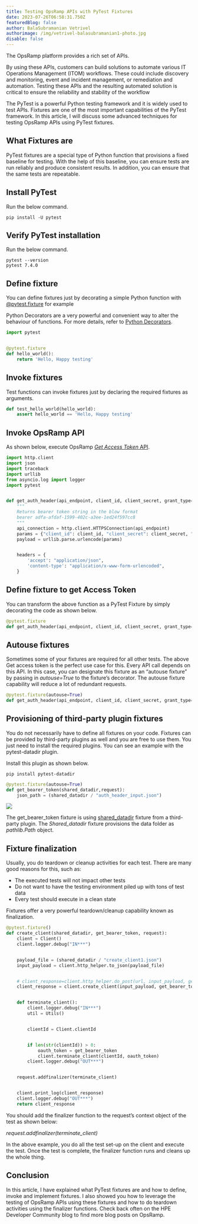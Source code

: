 ```yaml
---
title: Testing OpsRamp APIs with PyTest Fixtures
date: 2023-07-26T06:58:31.750Z
featuredBlog: false
author: BalaSubramanian Vetrivel
authorimage: /img/vetrivel-balasubramanian1-photo.jpg
disable: false
---
```

The OpsRamp platform provides a rich set of APIs.


By using these APIs, customers can build solutions to automate various IT Operations Management (ITOM) workflows. These could include discovery and monitoring, event and incident management, or remediation and automation.
Testing these APIs and the resulting automated solution is critical to ensure the reliability and stability of the workflow


The PyTest is a powerful Python testing framework and it is widely used to test APIs. Fixtures are one of the most important capabilities of the PyTest framework. In this article, I will discuss some advanced techniques for testing OpsRamp APIs using PyTest fixtures.


## What Fixtures are
PyTest fixtures are a special type of Python function that provisions a fixed baseline for testing. With the help of this baseline, you can ensure tests are run reliably and produce consistent results. In addition, you can ensure that the same tests are repeatable.


## Install PyTest
Run the below command.


```shell
pip install -U pytest
```


## Verify PyTest installation
Run the below command.


```shell
pytest --version
pytest 7.4.0
```
## Define fixture
You can define fixtures just by decorating a simple Python function with [@pytest.fixture](https://docs.pytest.org/en/6.2.x/reference.html#pytest.fixture) for example


Python Decorators are a very powerful and convenient way to alter the behaviour of functions. For more details, refer to [Python Decorators](https://www.geeksforgeeks.org/decorators-in-python).


```python
import pytest


@pytest.fixture
def hello_world():
    return 'Hello, Happy testing'
```
## Invoke fixtures
Test functions can invoke fixtures just by declaring the required fixtures as arguments.


```python
def test_hello_world(hello_world):
    assert hello_world == 'Hello, Happy testing'
```
## Invoke OpsRamp API
As shown below, execute OpsRamp [*Get Access Token* API](https://develop.opsramp.com/v2/api/auth/tenancy-auth-oauth-token).


```python
import http.client
import json
import traceback
import urllib
from asyncio.log import logger
import pytest


def get_auth_header(api_endpoint, client_id, client_secret, grant_type="client_credentials"):
    """
    Returns bearer token string in the blow format
    bearer adfa-afdaf-1599-402c-a3ee-1ed24f597cc8
    """
    api_connection = http.client.HTTPSConnection(api_endpoint)
    params = {"client_id": client_id, "client_secret": client_secret, "grant_type": "client_credentials"}
    payload = urllib.parse.urlencode(params)


    headers = {
        'accept': "application/json",
        'content-type': "application/x-www-form-urlencoded",
    }
```
## Define fixture to get Access Token
You can transform the above function as a PyTest Fixture by simply decorating the code as shown below.


```python
@pytest.fixture
def get_auth_header(api_endpoint, client_id, client_secret, grant_type="client_credentials"):
```


## Autouse fixtures
Sometimes some of your fixtures are required for all other tests. The above Get access token is the perfect use case for this. Every API call depends on this API. In this case, you can designate this fixture as an “autouse fixture”  by passing in *autouse=True* to the fixture’s decorator. The autouse fixture capability will reduce a lot of redundant requests.


```python
@pytest.fixture(autouse=True)
def get_auth_header(api_endpoint, client_id, client_secret, grant_type="client_credentials"):
```
## Provisioning of third-party plugin fixtures
You do not necessarily have to define all fixtures on your code. Fixtures can be provided by third-party plugins as well and you are free to use them. You just need to install the required plugins. You can see an example with the pytest-datadir plugin.


Install this plugin as shown below.


```shell
pip install pytest-datadir
```


```python
@pytest.fixture(autouse=True)
def get_bearer_token(shared_datadir,request):
    json_path = (shared_datadir / "auth_header_input.json")
```


![](https://lh4.googleusercontent.com/dacTgDdw17BzeyCitShA73WSip9LVtenQoNN-uraaN5tKEU5cA_xP3cEmNPWmTzU3A1HegdoOVvwPbyYqQuoLeEk4W766nIvpBdoTzUdIiT2dXiOQG0_h7atQWS7-T9qvRrieuhlEV84VS15ir11Ocw)


The get\_bearer\_token fixture is using [shared_datadir](https://pypi.org/project/pytest-datadir/) fixture from a third-party plugin. The *Shared_datadir* fixture provisions the data folder as *pathlib.Path* object.


## Fixture finalization
Usually, you do teardown or cleanup activities for each test. There are many good reasons for this, such as:


- The executed tests will not impact other tests
- Do not want to have the testing environment piled up with tons of test data
- Every test should execute in a clean state


Fixtures offer a very powerful teardown/cleanup capability known as finalization.


```python
@pytest.fixture()
def create_client(shared_datadir, get_bearer_token, request):
    client = Client()
    client.logger.debug("IN***")


    payload_file = (shared_datadir / "create_client1.json")
    input_payload = client.http_helper.to_json(payload_file)


    # client_response=client.http_helper.do_post(url, input_payload, get_bearer_token)
    client_response = client.create_client(input_payload, get_bearer_token)


    def terminate_client():
        client.logger.debug("IN***")
        util = Utils()


        clientId = Client.clientId


        if len(str(clientId)) > 0:
            oauth_token = get_bearer_token
            client.terminate_client(clientId, oauth_token)
        client.logger.debug("OUT***")


    request.addfinalizer(terminate_client)


    client.print_log(client_response)
    client.logger.debug("OUT***")
    return client_response


```


You should add the finalizer function to the request’s context object of the test as shown below:


*request.addfinalizer(terminate_client)*


In the above example, you do all the test set-up on the client and execute the test. Once the test is complete, the finalizer function runs and cleans up the whole thing.


## Conclusion
In this article, I have explained what PyTest fixtures are and how to define, invoke and implement fixtures. I also showed you how to leverage the testing of OpsRamp APIs using these fixtures and how to do teardown activities using the finalizer functions. Check back often on the HPE Developer Community blog to find more blog posts on OpsRamp.





















